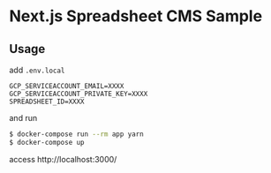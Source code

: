 # Next.js Spreadsheet CMS Sample

## Usage
add `.env.local`

```
GCP_SERVICEACCOUNT_EMAIL=XXXX
GCP_SERVICEACCOUNT_PRIVATE_KEY=XXXX
SPREADSHEET_ID=XXXX
```

and run

```sh
$ docker-compose run --rm app yarn
$ docker-compose up
```

access http://localhost:3000/
